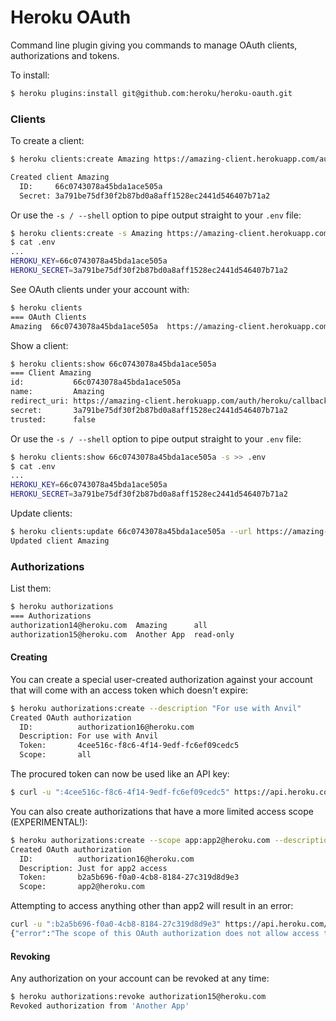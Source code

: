 # Heroku OAuth

Command line plugin giving you commands to manage OAuth clients, authorizations and tokens.

To install:

``` bash
$ heroku plugins:install git@github.com:heroku/heroku-oauth.git
```

### Clients

To create a client:

``` bash
$ heroku clients:create Amazing https://amazing-client.herokuapp.com/auth/heroku/callback

Created client Amazing
  ID:     66c0743078a45bda1ace505a
  Secret: 3a791be75df30f2b87bd0a8aff1528ec2441d546407b71a2
```

Or use the `-s / --shell` option to pipe output straight to your `.env` file:

``` bash
$ heroku clients:create -s Amazing https://amazing-client.herokuapp.com/auth/heroku/callback >> .env
$ cat .env
...
HEROKU_KEY=66c0743078a45bda1ace505a
HEROKU_SECRET=3a791be75df30f2b87bd0a8aff1528ec2441d546407b71a2
```

See OAuth clients under your account with:

``` bash
$ heroku clients
=== OAuth Clients
Amazing  66c0743078a45bda1ace505a  https://amazing-client.herokuapp.com/auth/heroku/callback
```

Show a client:

``` bash
$ heroku clients:show 66c0743078a45bda1ace505a
=== Client Amazing
id:           66c0743078a45bda1ace505a
name:         Amazing
redirect_uri: https://amazing-client.herokuapp.com/auth/heroku/callback
secret:       3a791be75df30f2b87bd0a8aff1528ec2441d546407b71a2
trusted:      false
```

Or use the `-s / --shell` option to pipe output straight to your `.env` file:

``` bash
$ heroku clients:show 66c0743078a45bda1ace505a -s >> .env
$ cat .env
...
HEROKU_KEY=66c0743078a45bda1ace505a
HEROKU_SECRET=3a791be75df30f2b87bd0a8aff1528ec2441d546407b71a2
```

Update clients:

``` bash
$ heroku clients:update 66c0743078a45bda1ace505a --url https://amazing-client.herokuapp.com/auth/heroku/callback
Updated client Amazing
```

### Authorizations

List them:

``` bash
$ heroku authorizations
=== Authorizations
authorization14@heroku.com  Amazing      all
authorization15@heroku.com  Another App  read-only
```

#### Creating

You can create a special user-created authorization against your account that will come with an access token which doesn't expire:

``` bash
$ heroku authorizations:create --description "For use with Anvil"
Created OAuth authorization
  ID:          authorization16@heroku.com
  Description: For use with Anvil
  Token:       4cee516c-f8c6-4f14-9edf-fc6ef09cedc5
  Scope:       all
```

The procured token can now be used like an API key:

``` bash
$ curl -u ":4cee516c-f8c6-4f14-9edf-fc6ef09cedc5" https://api.heroku.com/apps
```

You can also create authorizations that have a more limited access scope (EXPERIMENTAL!):

``` bash
$ heroku authorizations:create --scope app:app2@heroku.com --description "Just for app2 access"
Created OAuth authorization
  ID:          authorization16@heroku.com
  Description: Just for app2 access
  Token:       b2a5b696-f0a0-4cb8-8184-27c319d8d9e3
  Scope:       app2@heroku.com
```

Attempting to access anything other than app2 will result in an error:

``` bash
curl -u ":b2a5b696-f0a0-4cb8-8184-27c319d8d9e3" https://api.heroku.com/apps/1@heroku.com
{"error":"The scope of this OAuth authorization does not allow access to this resource"}
```

#### Revoking

Any authorization on your account can be revoked at any time:

``` bash
$ heroku authorizations:revoke authorization15@heroku.com
Revoked authorization from 'Another App'
```
